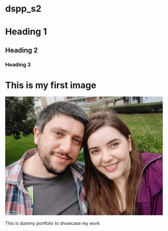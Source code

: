 # dspp_s2
# Heading 1
## Heading 2
### Heading 3
# This is my first image

![image](images/118607990_10158894281252022_2887958017542155055_n.jpg)

This is dummy portfolio to showcase my work

